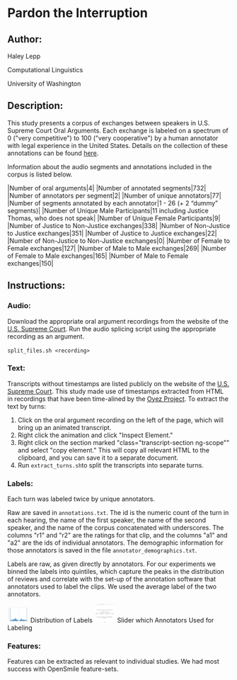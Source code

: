 # Pardon the Interruption
## Author: 

Haley Lepp

Computational Linguistics 

University of Washington


## Description:
This study presents a corpus of exchanges between speakers in U.S. Supreme Court Oral Arguments. Each exchange is labeled on a spectrum of 0 ("very competitive") to 100 ("very cooperative") by a human annotator with legal experience in the United States. Details on the collection of these annotations can be found [here](https://digital.lib.washington.edu/researchworks/handle/1773/45514). 

Information about the audio segments and annotations included in the corpus is listed below.

|Number of oral arguments|4|
|Number of annotated segments|732|
|Number of annotators per segment|2|
|Number of unique annotators|77|
|Number of segments annotated by each annotator|1 - 26 (+ 2 “dummy” segments)|
|Number of Unique Male Participants|11 including Justice Thomas, who does not speak|
|Number of Unique Female Participants|9|
|Number of Justice to Non-Justice exchanges|338|
|Number of Non-Justice to Justice exchanges|351|
|Number of Justice to Justice exchanges|22|
|Number of Non-Justice to Non-Justice exchanges|0|
|Number of Female to Female exchanges|127|
|Number of Male to Male exchanges|269|
|Number of Female to Male exchanges|165|
|Number of Male to Female exchanges|150|

## Instructions:

### Audio:
Download the appropriate oral argument recordings from the website of the [U.S. Supreme Court](https://www.supremecourt.gov/oral_arguments/argument_audio/2019).
Run the audio splicing script using the appropriate recording as an argument.

`split_files.sh <recording>`

### Text:
Transcripts without timestamps are listed publicly on the website of the [U.S. Supreme Court](https://www.supremecourt.gov/oral_arguments/argument_transcript/2019).
This study made use of timestamps extracted from HTML in recordings that have been time-alined by the [Oyez Project](https://www.oyez.org/cases/2019). 
To extract the text by turns:
1. Click on the oral argument recording on the left of the page, which will bring up an animated transcript. 
2. Right click the animation and click "Inspect Element." 
3. Right click on the section marked "class="transcript-section ng-scope"" and select "copy element." This will copy all relevant HTML to the clipboard, and you can save it to a separate document. 
4. Run `extract_turns.sh`to split the transcripts into separate turns.



### Labels:
Each turn was labeled twice by unique annotators. 

Raw are saved in `annotations.txt`. The id is the numeric count of the turn in each hearing, the name of the first speaker, the name of the second speaker, and the name of the corpus concatenated with underscores. The columns "r1" and "r2" are the ratings for that clip, and the columns "a1" and "a2" are the ids of individual annotators. The demographic information for those annotators is saved in the file `annotator_demographics.txt`. 

Labels are raw, as given directly by annotators. For our experiments we binned the labels into quintiles, which capture the peaks in the distribution of reviews and correlate with the set-up of the annotation software that annotators used to label the clips. We used the average label of the two annotators.

<img src="img/distribution.png" width="48">
Distribution of Labels


<img src="img/slider.png" width="48">
Slider which Annotators Used for Labeling


### Features:
Features can be extracted as relevant to individual studies. We had most success with OpenSmile feature-sets.
